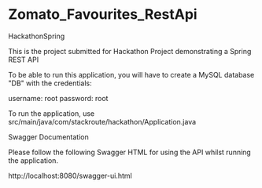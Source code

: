 # Zomato_Favourites_RestApi
HackathonSpring

This is the project submitted for Hackathon Project demonstrating a Spring REST API

To be able to run this application, you will have to create a MySQL database "DB" with the credentials:

username: root password: root

To run the application, use src/main/java/com/stackroute/hackathon/Application.java

Swagger Documentation

Please follow the following Swagger HTML for using the API whilst running the application.

http://localhost:8080/swagger-ui.html

